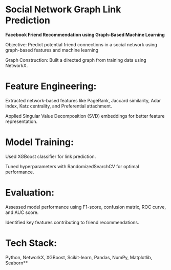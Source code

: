 # Social Network Graph Link Prediction

**Facebook Friend Recommendation using Graph-Based Machine Learning**

Objective: Predict potential friend connections in a social network using graph-based features and machine learning

Graph Construction: Built a directed graph from training data using NetworkX.

# **Feature Engineering:**

Extracted network-based features like PageRank, Jaccard similarity, Adar index, Katz centrality, and Preferential attachment.

Applied Singular Value Decomposition (SVD) embeddings for better feature representation.

# **Model Training:**

Used XGBoost classifier for link prediction.

Tuned hyperparameters with RandomizedSearchCV for optimal performance.

# **Evaluation**:

Assessed model performance using F1-score, confusion matrix, ROC curve, and AUC score.

Identified key features contributing to friend recommendations.

# **Tech Stack:** 

Python, NetworkX, XGBoost, Scikit-learn, Pandas, NumPy, Matplotlib, Seaborn**
